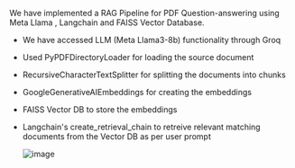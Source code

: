 We have implemented a RAG Pipeline for PDF Question-answering using Meta Llama , Langchain and FAISS Vector Database.

* We have accessed LLM (Meta Llama3-8b) functionality through Groq
* Used PyPDFDirectoryLoader for loading the source document
* RecursiveCharacterTextSplitter for splitting the documents into chunks
* GoogleGenerativeAIEmbeddings for creating the embeddings
* FAISS Vector DB to store the embeddings
* Langchain's create_retrieval_chain to retreive relevant matching documents from the Vector DB as per user prompt

  ![image](https://github.com/user-attachments/assets/edeb7c80-a42a-4a17-a1cd-5427fa1cdd8f)
